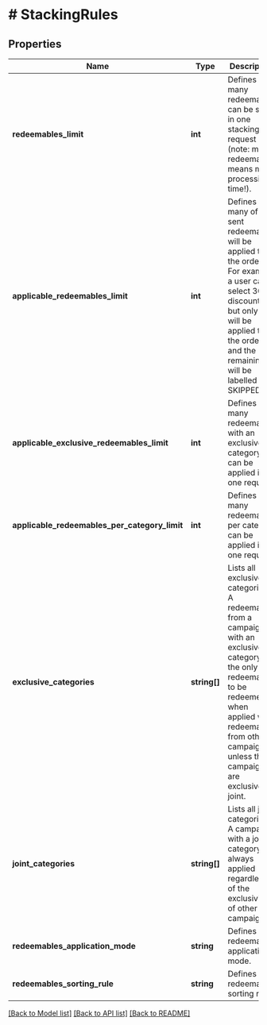 # # StackingRules

## Properties

Name | Type | Description | Notes
------------ | ------------- | ------------- | -------------
**redeemables_limit** | **int** | Defines how many redeemables can be sent in one stacking request (note: more redeemables means more processing time!). | [default to 30]
**applicable_redeemables_limit** | **int** | Defines how many of the sent redeemables will be applied to the order. For example, a user can select 30 discounts but only 5 will be applied to the order and the remaining will be labelled as SKIPPED. | [default to 5]
**applicable_exclusive_redeemables_limit** | **int** | Defines how many redeemables with an exclusive category can be applied in one request. | [default to 1]
**applicable_redeemables_per_category_limit** | **int** | Defines how many redeemables per category can be applied in one request. | [optional] [default to 1]
**exclusive_categories** | **string[]** | Lists all exclusive categories. A redeemable from a campaign with an exclusive category is the only redeemable to be redeemed when applied with redeemables from other campaigns unless these campaigns are exclusive or joint. |
**joint_categories** | **string[]** | Lists all joint categories. A campaign with a joint category is always applied regardless of the exclusivity of other campaigns. |
**redeemables_application_mode** | **string** | Defines redeemables application mode. | [optional]
**redeemables_sorting_rule** | **string** | Defines redeemables sorting rule. | [optional] [default to 'REQUESTED_ORDER']

[[Back to Model list]](../../README.md#models) [[Back to API list]](../../README.md#endpoints) [[Back to README]](../../README.md)
